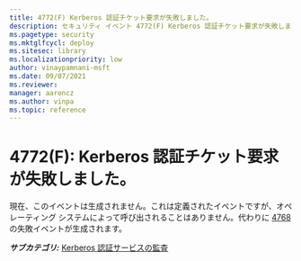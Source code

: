 ```yaml
---
title: 4772(F) Kerberos 認証チケット要求が失敗しました。
description: セキュリティ イベント 4772(F) Kerberos 認証チケット要求が失敗しましたについて説明します。
ms.pagetype: security
ms.mktglfcycl: deploy
ms.sitesec: library
ms.localizationpriority: low
author: vinaypamnani-msft
ms.date: 09/07/2021
ms.reviewer: 
manager: aaroncz
ms.author: vinpa
ms.topic: reference
---
```


# 4772(F): Kerberos 認証チケット要求が失敗しました。

現在、このイベントは生成されません。これは定義されたイベントですが、オペレーティング システムによって呼び出されることはありません。代わりに [4768](event-4768.md) の失敗イベントが生成されます。

***サブカテゴリ:***&nbsp;[Kerberos 認証サービスの監査](audit-kerberos-authentication-service.md)

